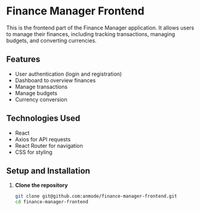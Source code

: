 # Finance Manager Frontend

This is the frontend part of the Finance Manager application. It allows users to manage their finances, including tracking transactions, managing budgets, and converting currencies.

## Features

- User authentication (login and registration)
- Dashboard to overview finances
- Manage transactions
- Manage budgets
- Currency conversion

## Technologies Used

- React
- Axios for API requests
- React Router for navigation
- CSS for styling

## Setup and Installation

1. **Clone the repository**

   ```bash
   git clone git@github.com:anmode/finance-manager-frontend.git
   cd finance-manager-frontend
